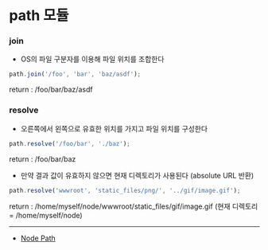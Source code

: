 # path 모듈


### join

- OS의 파일 구분자를 이용해 파일 위치를 조합한다

```javascript
path.join('/foo', 'bar', 'baz/asdf');
```

return : /foo/bar/baz/asdf
  
 
 
### resolve

- 오른쪽에서 왼쪽으로 유효한 위치를 가지고 파일 위치를 구성한다

```javascript
path.resolve('/foo/bar', './baz');
```

return : /foo/bar/baz
 
- 만약 결과 값이 유효하지 않으면 현재 디렉토리가 사용된다 (absolute URL 반환)

```javascript
path.resolve('wwwroot', 'static_files/png/', '../gif/image.gif');
```

return : /home/myself/node/wwwroot/static_files/gif/image.gif (현재 디렉토리 = /home/myself/node)
 
 
---
- [Node Path](https://nodejs.org/api/path.html)

